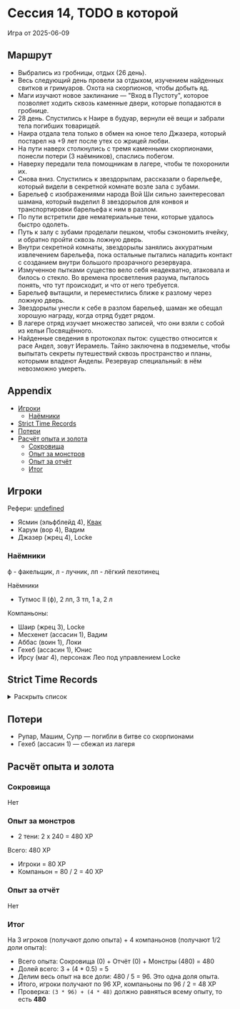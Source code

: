 # Сессия 14, TODO в которой

<!--
<a title="" href="">
  <img src="" style="width:800px" />
</a>
-->

Игра от 2025-06-09

## Маршрут

- Выбрались из гробницы, отдых (26 день).
- Весь следующий день провели за отдыхом, изучением найденных свитков и гримуаров. Охота на скорпионов, чтобы добыть яд.
- Маги изучают новое заклинание — "Вход в Пустоту", которое позволяет ходить сквозь каменные двери, которые попадаются в
  гробнице.
- 28 день. Спустились к Наире в будуар, вернули её вещи и забрали тела погибших товарищей.
- Наира отдала тела только в обмен на юное тело Джазера, который постарел на +9 лет после утех со жрицей любви.
- На пути наверх столкнулись с тремя каменными скорпионами, понесли потери (3 наёмников), спаслись побегом.
- Наверху передали тела помощникам в лагере, чтобы те похоронили их.
- Снова вниз. Спустились к звездорылам, рассказали о барельефе, который видели в секретной комнате возле зала с зубами.
- Барельеф с изображениями народа Вой Ши сильно заинтересовал шамана, который выделил 8 звездорылов для конвоя и
  транспортировки барельефа к ним в разлом.
- По пути встретили две нематериальные тени, которые удалось быстро одолеть.
- Путь к залу с зубами проделали пешком, чтобы сэкономить ячейку, и обратно пройти сквозь ложную дверь.
- Внутри секретной комнаты, звездорылы занялись аккуратным извлечением барельефа, пока остальные пытались наладить
  контакт с созданием внутри большого прозрачного резервуара.
- Измученное пытками существо вело себя неадекватно, атаковала и билось о стекло. Во времена просветления разума,
  пыталось понять, что тут происходит, и что от него требуется.
- Барельеф вытащили, и переместились ближе к разлому через ложную дверь.
- Звездорылы унесли к себе в разлом барельеф, шаман же обещал хорошую награду, когда отряд будет рядом.
- В лагере отряд изучает множество записей, что они взяли с собой из кельи Посвящённого.
- Найденные сведения в протоколах пыток: существо относится к расе Андел, зовут Иерамель. Тайно заключена в подземелье,
  чтобы выпытать секреты путешествий сквозь пространство и планы, которыми владеют Анделы. Резервуар специальный: в нём
  невозможно умереть.

## Appendix

<!-- toc -->

- [Игроки](#%D0%B8%D0%B3%D1%80%D0%BE%D0%BA%D0%B8)
  - [Наёмники](#%D0%BD%D0%B0%D1%91%D0%BC%D0%BD%D0%B8%D0%BA%D0%B8)
- [Strict Time Records](#strict-time-records)
- [Потери](#%D0%BF%D0%BE%D1%82%D0%B5%D1%80%D0%B8)
- [Расчёт опыта и золота](#%D1%80%D0%B0%D1%81%D1%87%D1%91%D1%82-%D0%BE%D0%BF%D1%8B%D1%82%D0%B0-%D0%B8-%D0%B7%D0%BE%D0%BB%D0%BE%D1%82%D0%B0)
  - [Сокровища](#%D1%81%D0%BE%D0%BA%D1%80%D0%BE%D0%B2%D0%B8%D1%89%D0%B0)
  - [Опыт за монстров](#%D0%BE%D0%BF%D1%8B%D1%82-%D0%B7%D0%B0-%D0%BC%D0%BE%D0%BD%D1%81%D1%82%D1%80%D0%BE%D0%B2)
  - [Опыт за отчёт](#%D0%BE%D0%BF%D1%8B%D1%82-%D0%B7%D0%B0-%D0%BE%D1%82%D1%87%D1%91%D1%82)
  - [Итог](#%D0%B8%D1%82%D0%BE%D0%B3)

<!-- tocstop -->

## Игроки

Рефери: [undefined](https://t.me/oktottrpg)

- Ясмин (эльфблейд 4), [Квак](https://t.me/troglog)
- Карум (вор 4), Вадим
- Джазер (жрец 4), Locke

### Наёмники

ф - факельщик, л - лучник, лп - лёгкий пехотинец

Наёмники

- Тутмос II (ф), 2 лп, 3 тп, 1 а, 2 л

Компаньоны:

- Шаир (жрец 3), Locke
- Месхенет (ассасин 1), Вадим
- Аббас (воин 1), Локи
- Гехеб (ассасин 1), Юнис
- Ирсу (маг 4), персонаж Лео под управлением Locke

## Strict Time Records

<details><summary>Раскрыть список</summary>

По дням

- 1 день: 1ч + 2ч20м (игра 1) 10 января
- 2 день: отдых в лагере, ночёвка (игра 2) 17 января
- 3 день: 1ч + 3ч20м, остались внутри (конец игры 2). 4ч30м внутри (игра 3). 2ч30м (игра 4).
- 4-7 день: отдых, наём
- 8 день: раскопки шахты снаружи (конец игры 4) (игра 5)
- 9 день: 3ч10м внутри (конец игры 5) (игра 6), вышли наружу и ночевали в лагере
- 10 день: 4ч внутри (конец игры 6), 7ч + 40м в гротах (игра 7), 1ч10 м (игра 8) (Ширин, икра)
- 11-13 день: отдых в лагере, отправка каравана с сокровищами в поселение
- 14 день: 4ч10м (конец игры 8), 3ч40м (игра 9)
- 15 день: отдых, исследования (конец игры 9)
- 16 день (игра 10)
- 17 день: караван доезжает до поселения (игра 11), лечение в лагере
- 18 день: лечение в лагере
- 19 день: спуск в гробницу (7ч20м) (конец игры 11) (игра 12)
- 20 день: икра в Ширин созревает, караван выезжает обратно, спуск в гробницу и обратно (2ч40м) (конец игры 12)
- 21-25 дни: дорога, караван в лагере
- 26 день: гробница (5ч10м) (конец игры 13)
- 27 день: лагерь, изучение, охота (игра 14)
- 28 день: гробница (6ч50м)
- ...
- 40 день: кончается оплата наёмников

</details>

## Потери

- Рупар, Машим, Супр — погибли в битве со скорпионами
- Гехеб (ассасин 1) — сбежал из лагеря

## Расчёт опыта и золота

### Сокровища

Нет

### Опыт за монстров

- 2 тени: 2 x 240 = 480 XP

Всего: 480 XP

- Игроки = 80 XP
- Компаньон = 80 / 2 = 40 XP

### Опыт за отчёт

Нет

### Итог

На 3 игроков (получают долю опыта) + 4 компаньонов (получают 1/2 доли опыта):

- Всего опыта: Сокровища (0) + Отчёт (0) + Монстры (480) = 480
- Долей всего: 3 + (4 \* 0.5) = 5
- Делим весь опыт на все доли: 480 / 5 = 96. Это одна доля опыта.
- Итого, игроки получают по 96 XP, компаньоны по 96 / 2 = 48 XP
- Проверка: `(3 * 96) + (4 * 48)` должно равняться всему опыту, то есть **480**
